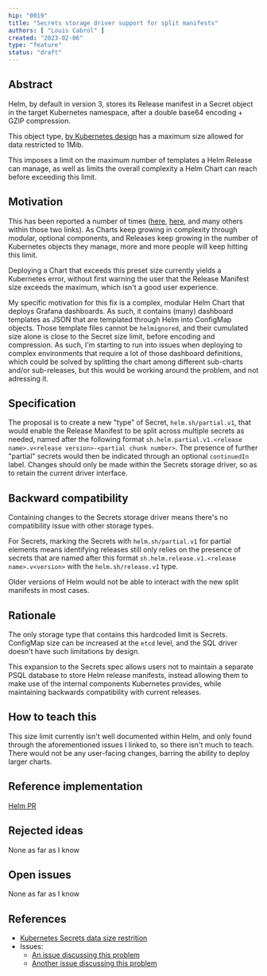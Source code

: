 ```yaml
---
hip: "0019"
title: "Secrets storage driver support for split manifests"
authors: [ "Louis Cabrol" ]
created: "2023-02-06"
type: "feature"
status: "draft"
---
```


## Abstract

Helm, by default in version 3, stores its Release manifest in a Secret object in the target Kubernetes namespace, after a double base64 encoding + GZIP compression.

This object type, [by Kubernetes design](https://kubernetes.io/docs/concepts/configuration/secret/#restriction-data-size) has a maximum size allowed for data restricted to 1Mib.

This imposes a limit on the maximum number of templates a Helm Release can manage, as well as limits the overall complexity a Helm Chart can reach before exceeding this limit.

## Motivation

This has been reported a number of times ([here](https://github.com/helm/helm/issues/10986), [here](https://github.com/helm/helm/issues/8281), and many others within those two links). As Charts keep growing in complexity through modular, optional components, and Releases keep growing in the number of Kubernetes objects they manage, more and more people will keep hitting this limit.

Deploying a Chart that exceeds this preset size currently yields a Kubernetes error, without first warning the user that the Release Manifest size exceeds the maximum, which isn't a good user experience.

My specific motivation for this fix is a complex, modular Helm Chart that deploys Grafana dashboards. As such, it contains (many) dashboard templates as JSON that are templated through Helm into ConfigMap objects. Those template files cannot be `helmignored`, and their cumulated size alone is close to the Secret size limit, before encoding and compression. As such, I'm starting to run into issues when deploying to complex environments that require a lot of those dashboard definitions, which could be solved by splitting the chart among different sub-charts and/or sub-releases, but this would be working around the problem, and not adressing it.

## Specification

The proposal is to create a new "type" of Secret, `helm.sh/partial.v1`, that would enable the Release Manifest to be split across multiple secrets as needed, named after the following format `sh.helm.partial.v1.<release name>.v<release version>-<partial chunk number>`. The presence of further "partial" secrets would then be indicated through an optional `continuedIn` label. Changes should only be made within the Secrets storage driver, so as to retain the current driver interface.

## Backward compatibility

Containing changes to the Secrets storage driver means there's no compatibility issue with other storage types.

For Secrets, marking the Secrets with `helm.sh/partial.v1` for partial elements means identifying releases still only relies on the presence of secrets that are named after this format `sh.helm.release.v1.<release name>.v<version>` with the `helm.sh/release.v1` type.

Older versions of Helm would not be able to interact with the new split manifests in most cases.

## Rationale

The only storage type that contains this hardcoded limit is Secrets. ConfigMap size can be increased at the `etcd` level, and the SQL driver doesn't have such limitations by design.

This expansion to the Secrets spec allows users not to maintain a separate PSQL database to store Helm release manifests, instead allowing them to make use of the internal components Kubernetes provides, while maintaining backwards compatibility with current releases.

## How to teach this

This size limit currently isn't well documented within Helm, and only found through the aforementioned issues I linked to, so there isn't much to teach. There would not be any user-facing changes, barring the ability to deploy larger charts.

## Reference implementation

[Helm PR](https://github.com/helm/helm/pull/11791)

## Rejected ideas

None as far as I know

## Open issues

None as far as I know

## References

- [Kubernetes Secrets data size restrition](https://kubernetes.io/docs/concepts/configuration/secret/#restriction-data-size)
- Issues:
  - [An issue discussing this problem](https://github.com/helm/helm/issues/10986)
  - [Another issue discussing this problem](https://github.com/helm/helm/issues/8281)

